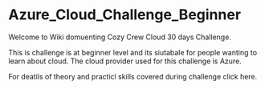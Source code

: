 # Azure_Cloud_Challenge_Beginner

Welcome to Wiki domuenting  Cozy Crew Cloud 30 days Challenge. 

This is challenge is at beginner level and its siutabale for people wanting to learn about cloud. 
The cloud provider used for this challenge is Azure. 

For deatils of theory and practicl skills covered during challenge click here. 






